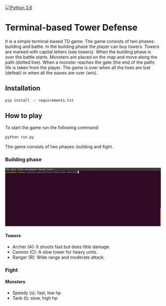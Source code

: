 [![Python 3.6](https://img.shields.io/badge/python-3.7.4-blue.svg)](https://www.python.org/downloads/release/python-360/)
# Terminal-based Tower Defense

It is a simple terminal-based TD game. The game consists of two phases: building and battle. In the building phase the player
can buy towers. Towers are marked with capital letters (see towers). When the building phase is over the battle starts. Monsters are placed on the map and move along the path (dotted line). When a monster reaches the gate (the end of the path) life is taken from the player.
The game is over when all the lives are lost (defeat) or when all the waves are over (win).

## Installation
```bash
pip install -r requirements.txt
```

## How to play
To start the game run the following command: 
```bash
python run.py
```

The game consists of two phases: building and fight.

### Building phase
![Alt Text](gifs/building_phase.gif)

#### Towers

- Archer (A): It shoots fast but does little damage.
- Cannon (C): A slow tower for heavy units.
- Ranger (R): Wide range and moderate attack.

### Fight

#### Monsters

- Speedy (s): fast, low hp
- Tank (t): slow, high hp


